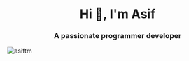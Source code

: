 <h1 align="center">Hi 👋, I'm Asif</h1>
<h3 align="center">A passionate programmer developer</h3>

<p><img align="center" src="https://github-readme-stats.vercel.app/api/top-langs?username=asiftm&show_icons=true&locale=en&layout=compact" alt="asiftm" /></p>
</div>
